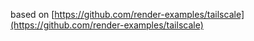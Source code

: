 based on [https://github.com/render-examples/tailscale](https://github.com/render-examples/tailscale)